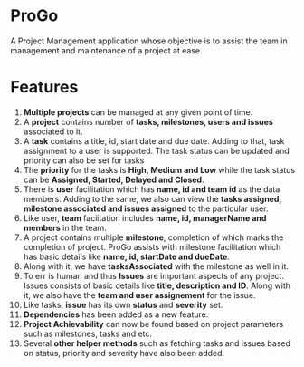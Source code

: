 # ProGo
A Project Management application whose objective is to assist the team in management and maintenance of a project at ease. 

# Features
1. **Multiple projects** can be managed at any given point of time. 
2. A **project** contains number of **tasks, milestones, users and issues** associated to it. 
3. A **task** contains a title, id, start date and due date. Adding to that, task assignment to a user is supported. The task status can be updated and priority can also be set for tasks
4. The **priority** for the tasks is **High, Medium and Low** while the task status can be **Assigned, Started, Delayed and Closed**. 
5. There is **user** facilitation which has **name, id and team id** as the data members. Adding to the same, we also can view the **tasks assigned, milestone associated and issues assigned** to the particular user. 
6. Like user, **team** faciitation includes **name, id, managerName and members** in the team. 
7. A project contains multiple **milestone**, completion of which marks the completion of project. ProGo assists with milestone facilitation which has basic details like **name, id, startDate and dueDate**. 
8. Along with it, we have **tasksAssociated** with the milestone as well in it. 
9. To err is human and thus **Issues** are important aspects of any project. Issues consists of basic details like **title, description and ID**. Along with it, we also have the **team and user assignement** for the issue. 
10. Like tasks, **issue** has its own **status** and **severity** set. 
11. **Dependencies** has been added as a new feature. 
12. **Project Achievability** can now be found based on project parameters such as milestones, tasks and etc. 
13. Several **other helper methods** such as fetching tasks and issues based on status, priority and severity have also been added.
